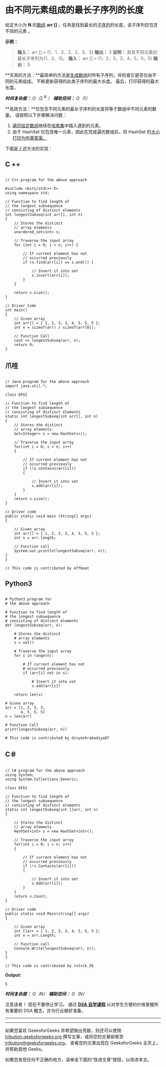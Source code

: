 # 由不同元素组成的最长子序列的长度

给定大小为 **N** 的[数组](https://www.geeksforgeeks.org/introduction-to-arrays/) **arr []** ，任务是找到最长的[子序列](https://www.geeksforgeeks.org/tag/subsequence/)的长度，该子序列仅包含不同的元素 。

**示例：**

> **输入：** arr [] = {1、1、2、2、2、3、3}
> **输出：** 3
> **说明：**
> 具有不同元素的最长子序列为{1、2、3}。
> **输入：** arr [] = {1，2，3，3，4，5，5，5}
> **输出：** 5

**天真的方法：**最简单的方法是[生成数组](https://www.geeksforgeeks.org/generating-all-possible-subsequences-using-recursion/)的所有子序列，并检查它是否仅由不同的元素组成。 不断更新获得的此类子序列的最大长度。 最后，打印获得的最大长度。

***时间复杂度：** O（2 <sup>N</sup> ）*
***辅助空间：** O（1）*

**高效方法：**仅包含不同元素的最长子序列的长度将等于数组中不同元素的数量。 请按照以下步骤解决问题：

1.  [遍历给定数组](https://www.geeksforgeeks.org/c-program-to-traverse-an-array/)继续在[哈希集](http://www.geeksforgeeks.org/hashset-in-java/)中插入遇到的元素。
2.  由于 HashSet 仅包含唯一元素，因此在完成遍历数组后，将 HashSet 的[大小打印为所需答案。](https://www.geeksforgeeks.org/hashset-size-method-in-java/)

下面是上述方法的实现：

## C ++

```

// C++ program for the above approach

#include <bits/stdc++.h>
using namespace std;

// Function to find length of
// the longest subsequence
// consisting of distinct elements
int longestSubseq(int arr[], int n)
{
    // Stores the distinct
    // array elements
    unordered_set<int> s;

    // Traverse the input array
    for (int i = 0; i < n; i++) {

        // If current element has not
        // occurred previously
        if (s.find(arr[i]) == s.end()) {

            // Insert it into set
            s.insert(arr[i]);
        }
    }

    return s.size();
}

// Driver Code
int main()
{
    // Given array
    int arr[] = { 1, 2, 3, 3, 4, 5, 5, 5 };
    int n = sizeof(arr) / sizeof(arr[0]);

    // Function Call
    cout << longestSubseq(arr, n);
    return 0;
}

```

## 爪哇

```

// Java program for the above approach 
import java.util.*;

class GFG{

// Function to find length of 
// the longest subsequence 
// consisting of distinct elements 
static int longestSubseq(int arr[], int n) 
{ 
    // Stores the distinct 
    // array elements 
    Set<Integer> s = new HashSet<>(); 

    // Traverse the input array 
    for(int i = 0; i < n; i++)
    { 

        // If current element has not 
        // occurred previously 
        if (!s.contains(arr[i]))
        { 

            // Insert it into set 
            s.add(arr[i]); 
        } 
    } 
    return s.size(); 
}

// Driver code
public static void main (String[] args)
{

    // Given array 
    int arr[] = { 1, 2, 3, 3, 4, 5, 5, 5 }; 
    int n = arr.length; 

    // Function call 
    System.out.println(longestSubseq(arr, n));     
}
}

// This code is contributed by offbeat

```

## Python3

```

# Python3 program for 
# the above approach

# Function to find length of
# the longest subsequence
# consisting of distinct elements
def longestSubseq(arr, n):

    # Stores the distinct
    # array elements
    s = set()

    # Traverse the input array
    for i in range(n):

        # If current element has not
        # occurred previously
        if (arr[i] not in s):

            # Insert it into set
            s.add(arr[i])

    return len(s)

# Given array
arr = [1, 2, 3, 3, 
       4, 5, 5, 5]
n = len(arr)

# Function Call
print(longestSubseq(arr, n))

# This code is contributed by divyeshrabadiya07

```

## C＃

```

// C# program for the above approach 
using System;
using System.Collections.Generic; 

class GFG{

// Function to find length of 
// the longest subsequence 
// consisting of distinct elements 
static int longestSubseq(int []arr, int n) 
{ 

    // Stores the distinct 
    // array elements 
    HashSet<int> s = new HashSet<int>();

    // Traverse the input array 
    for(int i = 0; i < n; i++)
    { 

        // If current element has not 
        // occurred previously 
        if (!s.Contains(arr[i]))
        { 

            // Insert it into set 
            s.Add(arr[i]); 
        } 
    } 
    return s.Count; 
}

// Driver code
public static void Main(string[] args)
{

    // Given array 
    int []arr = { 1, 2, 3, 3, 4, 5, 5, 5 }; 
    int n = arr.Length; 

    // Function call 
    Console.Write(longestSubseq(arr, n));     
}
}

// This code is contributed by rutvik_56

```

**Output:** 

```
5

```

***时间复杂度：** O（N）*
***辅助空间：** O（N）*

注意读者！ 现在不要停止学习。 通过 [**DSA 自学课程**](https://practice.geeksforgeeks.org/courses/dsa-self-paced?utm_source=geeksforgeeks&utm_medium=article&utm_campaign=gfg_article_dsa_content_bottom) 以对学生方便的价格掌握所有重要的 DSA 概念，并为行业做好准备。

* * *

* * *

如果您喜欢 GeeksforGeeks 并希望做出贡献，则还可以使用 [tribution.geeksforgeeks.org](https://contribute.geeksforgeeks.org/) 撰写文章，或将您的文章邮寄至 tribution@geeksforgeeks.org。 查看您的文章出现在 GeeksforGeeks 主页上，并帮助其他 Geeks。

如果您发现任何不正确的地方，请单击下面的“改进文章”按钮，以改进本文。